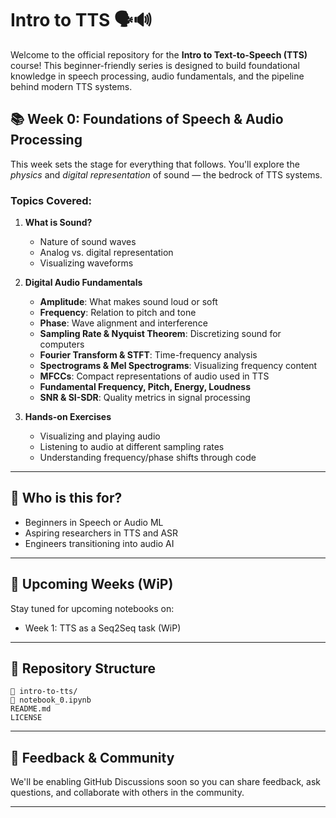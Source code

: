 # Intro to TTS 🗣️🔊

Welcome to the official repository for the **Intro to Text-to-Speech (TTS)** course! This beginner-friendly series is designed to build foundational knowledge in speech processing, audio fundamentals, and the pipeline behind modern TTS systems.

## 📚 Week 0: Foundations of Speech & Audio Processing

This week sets the stage for everything that follows. You'll explore the *physics* and *digital representation* of sound — the bedrock of TTS systems.

### Topics Covered:

1. **What is Sound?**

   * Nature of sound waves
   * Analog vs. digital representation
   * Visualizing waveforms

2. **Digital Audio Fundamentals**

   * **Amplitude**: What makes sound loud or soft
   * **Frequency**: Relation to pitch and tone
   * **Phase**: Wave alignment and interference
   * **Sampling Rate & Nyquist Theorem**: Discretizing sound for computers
   * **Fourier Transform & STFT**: Time-frequency analysis
   * **Spectrograms & Mel Spectrograms**: Visualizing frequency content
   * **MFCCs**: Compact representations of audio used in TTS
   * **Fundamental Frequency, Pitch, Energy, Loudness**
   * **SNR & SI-SDR**: Quality metrics in signal processing

3. **Hands-on Exercises**

   * Visualizing and playing audio
   * Listening to audio at different sampling rates
   * Understanding frequency/phase shifts through code

---

## 🧠 Who is this for?

* Beginners in Speech or Audio ML
* Aspiring researchers in TTS and ASR
* Engineers transitioning into audio AI

---

## 🚧 Upcoming Weeks (WiP)

Stay tuned for upcoming notebooks on:

* Week 1: TTS as a Seq2Seq task (WiP)
---

## 📂 Repository Structure

```
📁 intro-to-tts/
📃 notebook_0.ipynb    
README.md
LICENSE
```

---

## 📣 Feedback & Community

We'll be enabling GitHub Discussions soon so you can share feedback, ask questions, and collaborate with others in the community.

---
